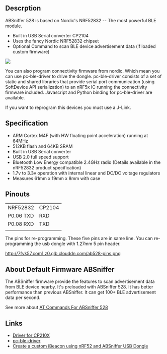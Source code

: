 ## Descrption

ABSniffer 528 is based on Nordic's NRF52832 -- The most powerful BLE
module.

  - Built in USB Serial converter CP2104
  - Uses the fancy Nordic NRF52832 chipset
  - Optional Command to scan BLE device advertisement data (if loaded
    custom
firmware)

<img src="https://blog.aprbrother.com/wp-content/uploads/2017/04/Wlidcase1-180x180.jpg">

You can also program connectivity firmware from nordic. Which mean you
can use pc-ble-driver to drive the dongle. pc-ble-driver consists of a
set of static and shared libraries that provide serial port
communication (using SoftDevice API serialization) to an nRF5x IC
running the connectivity firmware included. Javascript and Python
binding for pc-ble-driver are available.

If you want to reprogram this devices you must use a J-Link.

## Specification

  - ARM Cortex M4F (with HW floating point acceleration) running at
    64MHz
  - 512KB flash and 64KB SRAM
  - Built in USB Serial converter
  - USB 2.0 full speed support
  - Bluetooth Low Energy compatible 2.4GHz radio (Details available in
    the nRF52832 product specification)
  - 1.7v to 3.3v operation with internal linear and DC/DC voltage
    regulators
  - Measures 61mm x 19mm x 8mm with case

## Pinouts

|           |        |
| --------- | ------ |
| NRF52832  | CP2104 |
| P0.06 TXD | RXD    |
| P0.08 RXD | TXD    |
|  |

The pins for re-programming. These five pins are in same line. You can
re-programming the usb dongle with 1.27mm 5 pin header.

<http://7fvk57.com1.z0.glb.clouddn.com/ab528-pins.png>

## About Default Firmware ABSniffer

The ABSniffer firmware provide the features to scan advertisement data
from BLE device nearby. It's preloaded with ABSniffer 528. It has better
performance than previous ABSniffer. It can get 100+ BLE advertisement
data per second.

See more about [AT Commands For ABSniffer
528](/AT_Commands_For_ABSniffer_528 "wikilink")

## Links

  - [Driver for
    CP210X](https://www.silabs.com/products/mcu/Pages/USBtoUARTBridgeVCPDrivers.aspx)
  - [pc-ble-driver](https://github.com/NordicSemiconductor/pc-ble-driver)
  - [Create a custom iBeacon using nRF52 and ABSniffer USB
    Dongle](https://github.com/classycodeoss/absniffer-ibeacon)